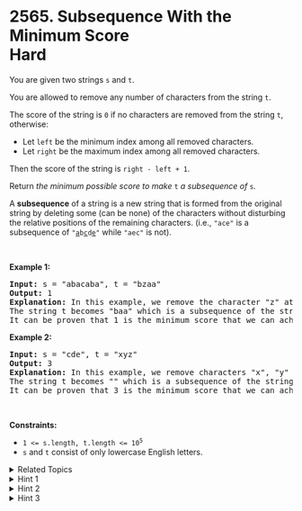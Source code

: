 
# 2565. Subsequence With the Minimum Score<br> Hard

<p>You are given two strings <code>s</code> and <code>t</code>.</p>

<p>You are allowed to remove any number of characters from the string <code>t</code>.</p>

<p>The score of the string is <code>0</code> if no characters are removed from the string <code>t</code>, otherwise:</p>

<ul>
	<li>Let <code>left</code> be the minimum index among all removed characters.</li>
	<li>Let <code>right</code> be the maximum index among all removed characters.</li>
</ul>

<p>Then the score of the string is <code>right - left + 1</code>.</p>

<p>Return <em>the minimum possible score to make </em><code>t</code><em>&nbsp;a subsequence of </em><code>s</code><em>.</em></p>

<p>A <strong>subsequence</strong> of a string is a new string that is formed from the original string by deleting some (can be none) of the characters without disturbing the relative positions of the remaining characters. (i.e., <code>&quot;ace&quot;</code> is a subsequence of <code>&quot;<u>a</u>b<u>c</u>d<u>e</u>&quot;</code> while <code>&quot;aec&quot;</code> is not).</p>

<p>&nbsp;</p>
<p><strong class="example">Example 1:</strong></p>

<pre>
<strong>Input:</strong> s = &quot;abacaba&quot;, t = &quot;bzaa&quot;
<strong>Output:</strong> 1
<strong>Explanation:</strong> In this example, we remove the character &quot;z&quot; at index 1 (0-indexed).
The string t becomes &quot;baa&quot; which is a subsequence of the string &quot;abacaba&quot; and the score is 1 - 1 + 1 = 1.
It can be proven that 1 is the minimum score that we can achieve.
</pre>

<p><strong class="example">Example 2:</strong></p>

<pre>
<strong>Input:</strong> s = &quot;cde&quot;, t = &quot;xyz&quot;
<strong>Output:</strong> 3
<strong>Explanation:</strong> In this example, we remove characters &quot;x&quot;, &quot;y&quot; and &quot;z&quot; at indices 0, 1, and 2 (0-indexed).
The string t becomes &quot;&quot; which is a subsequence of the string &quot;cde&quot; and the score is 2 - 0 + 1 = 3.
It can be proven that 3 is the minimum score that we can achieve.
</pre>

<p>&nbsp;</p>
<p><strong>Constraints:</strong></p>

<ul>
	<li><code>1 &lt;= s.length, t.length &lt;= 10<sup>5</sup></code></li>
	<li><code>s</code> and <code>t</code> consist of only lowercase English letters.</li>
</ul>


<details>

<summary> Related Topics </summary>

-	`Two Pointers`
-	`String`
-	`Binary Search`

</details>


<details>
<summary> Hint 1 </summary>
Maintain two pointers: i and j. We need to perform a similar operation: while t[0:i] + t[j:n] is not a subsequence of the string s, increase j.
</details>

<details>
<summary> Hint 2 </summary>
We can check the condition greedily. Create the array leftmost[i] which denotes minimum index k, such that in prefix s[0:k] exists subsequence t[0:i]. Similarly, we define rightmost[i].
</details>

<details>
<summary> Hint 3 </summary>
If leftmost[i] < rightmost[j] then t[0:i] + t[j:n] is the subsequence of s.
</details>